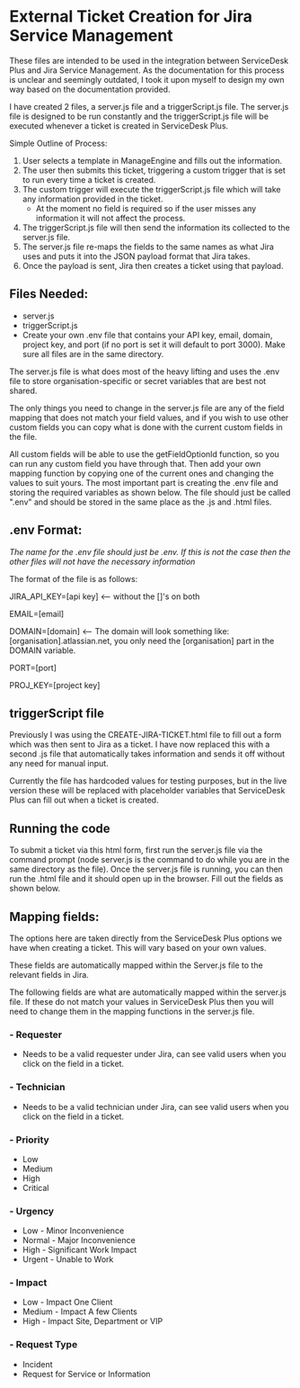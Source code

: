 # External Ticket Creation for Jira Service Management
These files are intended to be used in the integration between ServiceDesk Plus and Jira Service Management.
As the documentation for this process is unclear and seemingly outdated, I took it upon myself to design my own way based on the documentation provided.

I have created 2 files, a server.js file and a triggerScript.js file. The server.js file is designed to be run constantly and the triggerScript.js file will be executed whenever a ticket is created in ServiceDesk Plus.

Simple Outline of Process:
1. User selects a template in ManageEngine and fills out the information.
2. The user then submits this ticket, triggering a custom trigger that is set to run every time a ticket is created.
3. The custom trigger will execute the triggerScript.js file which will take any information provided in the ticket.
    - At the moment no field is required so if the user misses any information it will not affect the process.
4. The triggerScript.js file will then send the information its collected to the server.js file.
5. The server.js file re-maps the fields to the same names as what Jira uses and puts it into the JSON payload format that Jira takes.
6. Once the payload is sent, Jira then creates a ticket using that payload.

## Files Needed:
- server.js
- triggerScript.js
- Create your own .env file that contains your API key, email, domain, project key, and port (if no port is set it will default to port 3000). Make sure all files are in the same directory.

The server.js file is what does most of the heavy lifting and uses the .env file to store organisation-specific or secret variables that are best not shared.

The only things you need to change in the server.js file are any of the field mapping that does not match your field values, and if you wish to use other custom fields you can copy what is done with the current custom fields in the file.

All custom fields will be able to use the getFieldOptionId function, so you can run any custom field you have through that. Then add your own mapping function by copying one of the current ones and changing the values to suit yours.
The most important part is creating the .env file and storing the required variables as shown below. The file should just be called ".env" and should be stored in the same place as the .js and .html files.

## **.env Format:**
_The name for the .env file should just be .env. If this is not the case then the other files will not have the necessary information_

The format of the file is as follows:

JIRA_API_KEY=[api key]     <-- without the []'s on both

EMAIL=[email]

DOMAIN=[domain]     <-- The domain will look something like: [organisation].atlassian.net, you only need the [organisation] part in the DOMAIN variable.

PORT=[port]

PROJ_KEY=[project key]

## triggerScript file
Previously I was using the CREATE-JIRA-TICKET.html file to fill out a form which was then sent to Jira as a ticket. I have now replaced this with a second .js file that automatically takes information and sends it off without any need for manual input.

Currently the file has hardcoded values for testing purposes, but in the live version these will be replaced with placeholder variables that ServiceDesk Plus can fill out when a ticket is created.

## Running the code
To submit a ticket via this html form, first run the server.js file via the command prompt (node server.js is the command to do while you are in the same directory as the file).
Once the server.js file is running, you can then run the .html file and it should open up in the browser. Fill out the fields as shown below.

## Mapping fields:

The options here are taken directly from the ServiceDesk Plus options we have when creating a ticket. This will vary based on your own values.

These fields are automatically mapped within the Server.js file to the relevant fields in Jira.

The following fields are what are automatically mapped within the server.js file. If these do not match your values in ServiceDesk Plus then you will need to change them in the mapping functions in the server.js file.

### **- Requester**
  - Needs to be a valid requester under Jira, can see valid users when you click on the field in a ticket.
    
### **- Technician**
  - Needs to be a valid technician under Jira, can see valid users when you click on the field in a ticket.
    
### **- Priority**
  - Low
  - Medium
  - High
  - Critical
    
### **- Urgency**
  - Low - Minor Inconvenience
  - Normal - Major Inconvenience
  - High - Significant Work Impact
  - Urgent - Unable to Work
    
### **- Impact**
  - Low - Impact One Client
  - Medium - Impact A few Clients
  - High - Impact Site, Department or VIP
    
### **- Request Type**
  - Incident
  - Request for Service or Information
 
 


